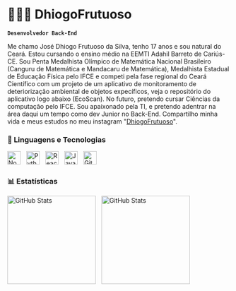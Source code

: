 # 👩🏻‍💻 DhiogoFrutuoso

**`Desenvolvedor Back-End`**

Me chamo José Dhiogo Frutuoso da Silva, tenho 17 anos e sou natural do Ceará. Estou cursando o ensino médio na EEMTI Adahil Barreto de Cariús-CE. Sou Penta Medalhista Olímpico de Matemática Nacional Brasileiro (Canguru de Matemática e Mandacaru de Matemática), Medalhista Estadual de Educação Física pelo IFCE e competi pela fase regional do Ceará Científico com um projeto de um aplicativo de monitoramento de deteriorização ambiental de objetos expecíficos, veja o repositório do aplicativo logo abaixo (EcoScan). No futuro, pretendo cursar Ciências da computação pelo IFCE. Sou apaixonado pela TI, e pretendo adentrar na área daqui um tempo como dev Junior no Back-End. Compartilho minha vida e meus estudos no meu instagram "[DhiogoFrutuoso](https://www.instagram.com/whydhiogo_/)".


### 🤖 Linguagens e Tecnologias



<img 
    align="left" 
    alt="NodeJs" 
    title="NodeJs"
    width="30px" 
    style="padding-right: 10px;" 
    src="https://images.icon-icons.com/2699/PNG/512/nodejs_logo_icon_169910.png" 
/>
<img 
    align="left" 
    alt="Python" 
    title="Python"
    width="30px" 
    style="padding-right: 10px;" 
    src="https://cdn.jsdelivr.net/gh/devicons/devicon@latest/icons/python/python-original.svg" 
/>
<img 
    align="left" 
    alt="React"
    title="React" 
    width="30px" 
    style="padding-right: 10px;" 
    src="https://cdn.jsdelivr.net/gh/devicons/devicon@latest/icons/react/react-original.svg" 
/>
<img 
    align="left" 
    alt="JavaScript" 
    title="JavaScript"
    width="30px" 
    style="padding-right: 10px;" 
    src="https://cdn.jsdelivr.net/gh/devicons/devicon@latest/icons/javascript/javascript-original.svg" 
/>
<img 
    align="left" 
    alt="Git" 
    title="Git"
    width="30px" 
    style="padding-right: 10px;" 
    src="https://cdn.jsdelivr.net/gh/devicons/devicon@latest/icons/git/git-original.svg" 
/>

<br/>
<br/>

### 📊 Estatísticas

<p>
  <img 
    align="left" 
    alt="GitHub Stats" 
    height="200" 
    style="padding-right: 10px;" 
    src="https://github-readme-stats.vercel.app/api?username=dhiogoFrutuoso&show_icons=true&theme=tokyonight&include_all_commits=true&locale=pt-br" 
  />

<img 
      align="left" 
      alt="GitHub Stats" 
      height="200" 
      src="https://github-readme-stats.vercel.app/api/top-langs/?username=dhiogoFrutuoso&layout=donut-vertical)](https://github.com/anuraghazra/github-readme-stats" 
  />

</p>
